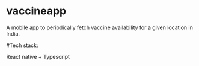 # vaccineapp
A mobile app to periodically fetch vaccine availability for a given location in India.

#Tech stack:

React native + Typescript
